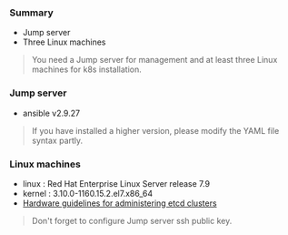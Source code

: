 ### Summary

- Jump server
- Three Linux machines 

>You need a Jump server for management and at least three Linux machines for k8s installation.

### Jump server

- ansible v2.9.27
>If you have installed a higher version, please modify the YAML file syntax partly.

### Linux machines

- linux : Red Hat Enterprise Linux Server release 7.9
- kernel : 3.10.0-1160.15.2.el7.x86_64
- [Hardware guidelines for administering etcd clusters](https://etcd.io/docs/v3.5/op-guide/hardware/)
> Don't forget to configure Jump server ssh public key.